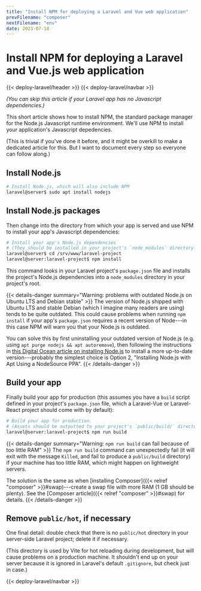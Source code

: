 ```yaml
---
title: "Install NPM for deploying a Laravel and Vue web application"
prevFilename: "composer"
nextFilename: "env"
date: 2023-07-18
---
```


# Install NPM for deploying a Laravel and Vue.js web application

{{< deploy-laravel/header >}}
{{< deploy-laravel/navbar >}}

*(You can skip this article if your Laravel app has no Javascript dependencies.)*

This short article shows how to install NPM, the standard package manager for the Node.js Javascript runtime environment.
We'll use NPM to install your application's Javascript depedencies.

(This is trivial if you've done it before, and it might be overkill to make a dedicated article for this. But I want to document every step so everyone can follow along.)

## Install Node.js

```bash
# Install Node.js, which will also include NPM 
laravel@server$ sudo apt install nodejs
```

## Install Node.js packages

Then change into the directory from which your app is served and use NPM to install your app's Javascript dependencies:

```bash
# Install your app's Node.js dependencies
# (They should be installed in your project's `node_modules` directory.)
laravel@server$ cd /srv/www/laravel-project
laravel@server:laravel-project$ npm install
```

This command looks in your Laravel project's `package.json` file and installs the project's Node.js dependencies into a `node_modules` directory in your project's root.

{{< details-danger summary="Warning: problems with outdated Node.js on Ubuntu LTS and Debian stable" >}}
The version of Node.js shipped with Ubuntu LTS and stable Debian (which I imagine many readers are using) tends to be quite outdated.
This could cause problems when running `npm install` if your app's `package.json` requires a recent version of Node---in this case NPM will warn you that your Node.js is outdated.

You can solve this by first uninstalling your outdated version of Node.js (e.g. using `apt purge nodejs && apt autoremove`), then following the instructions in [this Digital Ocean article on installing Node.js](https://www.digitalocean.com/community/tutorials/how-to-install-node-js-on-ubuntu-22-04) to install a more up-to-date version---probably the simplest choice is Option 2, "Installing Node.js with Apt Using a NodeSource PPA".
{{< /details-danger >}}

## Build your app

Finally build your app for production (this assumes you have a `build` script defined in your project's `package.json` file, which a Laravel-Vue or Laravel-React project should come with by default):

```bash
# Build your app for production.
# (Assets should be outputted to your project's `public/build/` directory)
laravel@server:laravel-project$ npm run build
```

{{< details-danger summary="Warning: `npm run build` can fail because of too little RAM" >}}
The `npm run build` command can unexpectedly fail (it will exit with the message `Killed`, and fail to produce a `public/build` directory) if your machine has too little RAM, which might happen on lightweight servers.

The solution is the same as when [installing Composer]({{< relref "composer" >}}#swap)---create a swap file with more RAM (1 GB should be plenty).
See the [Composer article]({{< relref "composer" >}}#swap) for details.
{{< /details-danger >}}

## Remove `public/hot`, if necessary

One final detail: double check that there is no `public/hot` directory in your server-side Laravel project; delete it if necessary.

(This directory is used by Vite for hot reloading during development, but will cause problems on a production machine.
It shouldn't end up on your server because it is ignored in Laravel's default `.gitignore`, but check just in case.)

{{< deploy-laravel/navbar >}}

